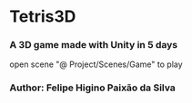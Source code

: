 # Tetris3D

### A 3D game made with Unity in 5 days
open scene "@ Project/Scenes/Game" to play
### Author: Felipe Higino Paixão da Silva
